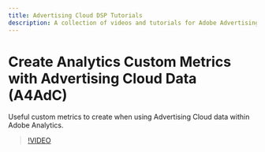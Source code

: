 ```yaml
---
title: Advertising Cloud DSP Tutorials
description: A collection of videos and tutorials for Adobe Advertising Cloud.
---
```


# Create Analytics Custom Metrics with Advertising Cloud Data  (A4AdC)

Useful custom metrics to create when using Advertising Cloud data within Adobe Analytics.  


>[!VIDEO](https://video.tv.adobe.com/v/33919)
